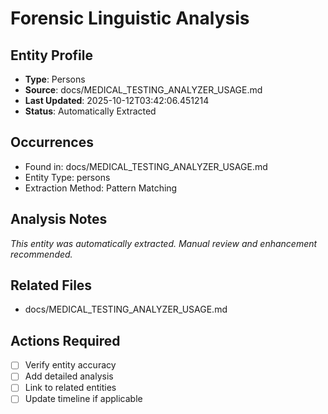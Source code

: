 # Forensic Linguistic Analysis

## Entity Profile
- **Type**: Persons
- **Source**: docs/MEDICAL_TESTING_ANALYZER_USAGE.md
- **Last Updated**: 2025-10-12T03:42:06.451214
- **Status**: Automatically Extracted

## Occurrences
- Found in: docs/MEDICAL_TESTING_ANALYZER_USAGE.md
- Entity Type: persons
- Extraction Method: Pattern Matching

## Analysis Notes
*This entity was automatically extracted. Manual review and enhancement recommended.*

## Related Files
- docs/MEDICAL_TESTING_ANALYZER_USAGE.md

## Actions Required
- [ ] Verify entity accuracy
- [ ] Add detailed analysis
- [ ] Link to related entities
- [ ] Update timeline if applicable
